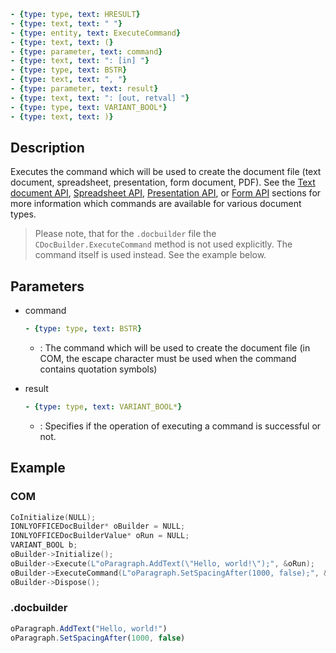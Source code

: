 ```yml signature
- {type: type, text: HRESULT}
- {type: text, text: " "}
- {type: entity, text: ExecuteCommand}
- {type: text, text: (}
- {type: parameter, text: command}
- {type: text, text: ": [in] "}
- {type: type, text: BSTR}
- {type: text, text: ", "}
- {type: parameter, text: result}
- {type: text, text: ": [out, retval] "}
- {type: type, text: VARIANT_BOOL*}
- {type: text, text: )}
```

## Description

Executes the command which will be used to create the document file (text document, spreadsheet, presentation, form document, PDF). See the [Text document API](../../../../../Office%20API/Usage%20API/Text%20Document%20API/index.md), [Spreadsheet API](../../../../../Office%20API/Usage%20API/Spreadsheet%20API/index.md), [Presentation API](../../../../../Office%20API/Usage%20API/Presentation%20API/index.md), or [Form API](../../../../../Office%20API/Usage%20API/Form%20API/index.md) sections for more information which commands are available for various document types.

> Please note, that for the `.docbuilder` file the `CDocBuilder.ExecuteCommand` method is not used explicitly. The command itself is used instead. See the example below.

## Parameters

<parameters>

- command

  ```yml signature.variant="inline"
  - {type: type, text: BSTR}
  ```

  - : The command which will be used to create the document file (in COM, the escape character must be used when the command contains quotation symbols)

- result

  ```yml signature.variant="inline"
  - {type: type, text: VARIANT_BOOL*}
  ```

  - : Specifies if the operation of executing a command is successful or not.

</parameters>

## Example

### COM

```cpp
CoInitialize(NULL);
IONLYOFFICEDocBuilder* oBuilder = NULL;
IONLYOFFICEDocBuilderValue* oRun = NULL;
VARIANT_BOOL b;
oBuilder->Initialize();
oBuilder->Execute(L"oParagraph.AddText(\"Hello, world!\");", &oRun);
oBuilder->ExecuteCommand(L"oParagraph.SetSpacingAfter(1000, false);", &b);
oBuilder->Dispose();
```

### .docbuilder

```ts
oParagraph.AddText("Hello, world!")
oParagraph.SetSpacingAfter(1000, false)
```

